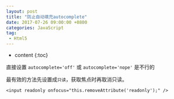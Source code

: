 ```yaml
---
layout: post
title: "防止自动填充autocomplete"
date: 2017-07-26 09:00:00 +0800 
categories: JavaScript
tag:
 - Html5
---
```

* content
{:toc}

直接设置 `autocomplete='off'` 或 `autocomplete='nope'` 是不行的

最有效的方法先设置成`只读`，获取焦点时再取消只读。

```
<input readonly onfocus="this.removeAttribute('readonly');" />
```

